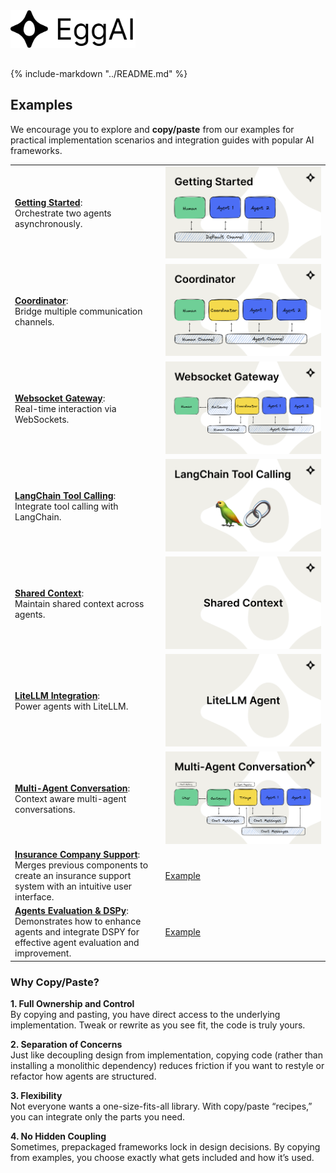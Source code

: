 <img src="assets/eggai-word-and-figuremark.svg" alt="EggAI word and figuremark" width="200px" style="margin-bottom: 16px;" />

{% include-markdown  "../README.md" %}

## Examples

We encourage you to explore and **copy/paste** from our examples for practical implementation scenarios and integration guides with popular AI frameworks.

<table>
  <tbody>
    <tr>
      <td>
        <a href="examples/00-getting-started"><strong>Getting Started</strong></a>:<br/>
        Orchestrate two agents asynchronously.
      </td>
      <td>
        <a href="examples/00-getting-started">
          <img src="assets/example-00.png" alt="Getting Started Example"/>
        </a>
      </td>
    </tr>
    <tr>
      <td>
        <a href="examples/01-coordinator"><strong>Coordinator</strong></a>:<br/>
        Bridge multiple communication channels.
      </td>
      <td>
        <a href="examples/01-coordinator">
          <img src="assets/example-01.png" alt="Coordinator Example"/>
        </a>
      </td>
    </tr>
    <tr>
      <td>
        <a href="examples/02-websocket-gateway"><strong>Websocket Gateway</strong></a>:<br/>
        Real-time interaction via WebSockets.
      </td>
      <td>
        <a href="examples/02-websocket-gateway">
          <img src="assets/example-02.png" alt="Websocket Gateway Example"/>
        </a>
      </td>
    </tr>
    <tr>
      <td>
        <a href="examples/03-langchain-tool-calling"><strong>LangChain Tool Calling</strong></a>:<br/>
        Integrate tool calling with LangChain.
      </td>
      <td>
        <a href="examples/03-langchain-tool-calling">
          <img src="assets/example-03.png" alt="LangChain Tool Calling Example"/>
        </a>
      </td>
    </tr>
    <tr>
      <td>
        <a href="examples/04-context"><strong>Shared Context</strong></a>:<br/>
        Maintain shared context across agents.
      </td>
      <td>
        <a href="examples/04-context">
          <img src="assets/example-04.png" alt="Shared Context Example"/>
        </a>
      </td>
    </tr>
    <tr>
      <td>
        <a href="examples/05-litellm-agent"><strong>LiteLLM Integration</strong></a>:<br/>
        Power agents with LiteLLM.
      </td>
      <td>
        <a href="examples/05-litellm-agent">
          <img src="assets/example-05.png" alt="LiteLLM Integration Example"/>
        </a>
      </td>
    </tr>
    <tr>
      <td>
        <a href="examples/06-multi-agent-conversation"><strong>Multi-Agent Conversation</strong></a>:<br/>
        Context aware multi-agent conversations.
      </td>
      <td>
        <a href="examples/06-multi-agent-conversation">
          <img src="assets/example-06.png" alt="Multi-Agent Conversation Example"/>
        </a>
      </td>
    </tr>
    <tr>
      <td>
        <a href="examples/07-chat-with-agents"><strong>Insurance Company Support</strong></a>:<br/>
        Merges previous components to create an insurance support system with an intuitive user interface.
      </td>
      <td>
        <a href="examples/07-chat-with-agents">Example</a>
      </td>
    </tr>
    <tr>
      <td>
        <a href="examples/example_08_dspy"><strong>Agents Evaluation & DSPy</strong></a>:<br/>
        Demonstrates how to enhance agents and integrate DSPY for effective agent evaluation and improvement.
      </td>
      <td>
        <a href="examples/example_08_dspy">Example</a>
      </td>
    </tr>
  </tbody>
</table>

### Why Copy/Paste?

**1. Full Ownership and Control**  
By copying and pasting, you have direct access to the underlying implementation. Tweak or rewrite as you see fit, the code is truly yours.

**2. Separation of Concerns**  
Just like decoupling design from implementation, copying code (rather than installing a monolithic dependency) reduces friction if you want to restyle or refactor how agents are structured.

**3. Flexibility**  
Not everyone wants a one-size-fits-all library. With copy/paste “recipes,” you can integrate only the parts you need.

**4. No Hidden Coupling**  
Sometimes, prepackaged frameworks lock in design decisions. By copying from examples, you choose exactly what gets included and how it’s used.
